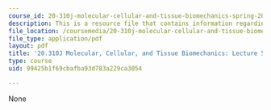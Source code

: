 ```yaml
---
course_id: 20-310j-molecular-cellular-and-tissue-biomechanics-spring-2015
description: This is a resource file that contains information regarding lecture 5.
file_location: /coursemedia/20-310j-molecular-cellular-and-tissue-biomechanics-spring-2015/99425b1f69cbafba93d783a229ca3054_MIT20_310JS15_Lecture5.pdf
file_type: application/pdf
layout: pdf
title: '20.310J Molecular, Cellular, and Tissue Biomechanics: Lecture 5'
type: course
uid: 99425b1f69cbafba93d783a229ca3054

---
```

None